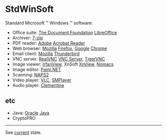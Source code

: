 # StdWinSoft
Standard Microsoft &trade; Windows &trade; software:

- Office suite: [The Document Foundation](https://www.documentfoundation.org) [LibreOffice](https://www.libreoffice.org)
- Archiver: [7-zip](http://7zip.org)
- PDF reader: [Adobe](https://www.adobe.com/) [Acrobat Reader](https://acrobat.adobe.com/ru/ru/acrobat/pdf-reader.html)
- Web browser: [Mozilla](http://www.mozilla.org) [Firefox](https://www.mozilla.org/ru/firefox/), [Google](https://www.google.com/) [Chrome](https://www.google.com/chrome/)
- Email client: [Mozilla](http://www.mozilla.org) [Thunderbird](https://www.thunderbird.net/)
- VNC server: [RealVNC](https://www.realvnc.com/) [VNC Server](https://www.realvnc.com/en/connect/download/vnc/), [TigerVNC](https://tigervnc.org)
- Image viewer: [IrfanView](https://www.irfanview.com), XnSoft [XnView](https://www.xnview.com/), [Nomacs](https://nomacs.org)
- Image editor: [Paint.NET](http://paintnet.ru)
- Scanning: [NAPS2](https://www.naps2.com)
- Video player: [VLC](https://www.videolan.org/), [SMPlayer](https://www.smplayer.info)
- Audio player: [Clementine](https://www.clementine-player.org)

## etc
- Java: [Oracle](https://www.oracle.com) [Java](https://www.java.com)
- CryptoPRO
----
See [current](Current.md) state.
